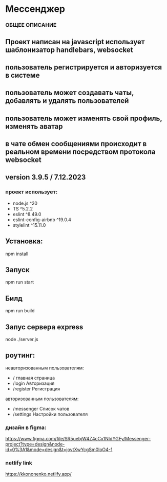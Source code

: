 # Мессенджер

### ОБЩЕЕ ОПИСАНИЕ
## Проект написан на javascript использует шаблонизатор handlebars, websocket
## пользователь регистрируется и авторизуется в системе
## пользователь может создавать чаты, добавлять и удалять пользователей
## пользователь может изменять свой профиль, изменять аватар
## в чате обмен сообщениями происходит в реальном времени посредством протокола websocket

## version 3.9.5 / 7.12.2023

### проект использует:
 - node.js ^20
 - TS ^5.2.2
 - eslint ^8.49.0
 - eslint-config-airbnb ^19.0.4
 - stylelint ^15.11.0

## Установка:
npm install

## Запуск
npm run start

## Билд
npm run build

## Запус сервера express
node ./server.js

## роутинг:
неавторизованным пользователям:
- /     главная страница
- /login Авторизация
- /register Регистрация

авторизованным пользователям:
- /messenger Список чатов
- /settings Настройки пользователя


### дизайн в figma:
https://www.figma.com/file/SR5uebjW4Z4cCx1NIdYGFy/Messenger-project?type=design&node-id=0%3A1&mode=design&t=jovtXwYcgSm0loO4-1

### netlify link
https://kkononenko.netlify.app/
